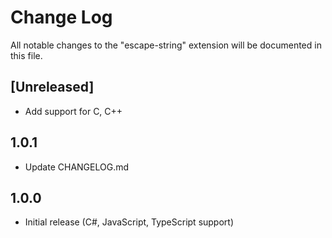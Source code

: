 # Change Log

All notable changes to the "escape-string" extension will be documented in this file.

## [Unreleased]

- Add support for C, C++

## 1.0.1

- Update CHANGELOG.md

## 1.0.0

- Initial release (C#, JavaScript, TypeScript support)
